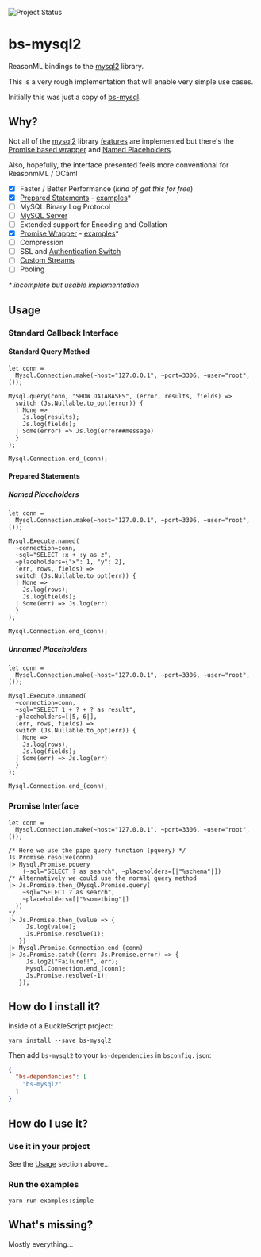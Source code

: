 ![Project Status](https://img.shields.io/badge/status-alpha-red.svg)

# bs-mysql2
ReasonML bindings to the [mysql2][mysql2] library.

This is a very rough implementation that will enable very simple use cases.

Initially this was just a copy of [bs-mysql][bs-mysql].

## Why?

Not all of the [mysql2] library [features][mysql2-features] are implemented but
there's the [Promise based wrapper](#promise-interface) and
[Named Placeholders](#named-placeholders).

Also, hopefully, the interface presented feels more conventional
for ReasonmML / OCaml


 - [x] Faster / Better Performance (_kind of get this for free_)
 - [x] [Prepared Statements][mysql2-prepared-statements] - [examples](#prepared-statements)*
 - [ ] MySQL Binary Log Protocol
 - [ ] [MySQL Server][mysql2-server]
 - [ ] Extended support for Encoding and Collation
 - [x] [Promise Wrapper][mysql2-promise] - [examples](#promise-interface)*
 - [ ] Compression
 - [ ] SSL and [Authentication Switch][mysql2-auth-switch]
 - [ ] [Custom Streams][mysql2-custom-streams]
 - [ ] Pooling

 _* incomplete but usable implementation_

## Usage

### Standard Callback Interface

#### Standard Query Method
```reason
let conn =
  Mysql.Connection.make(~host="127.0.0.1", ~port=3306, ~user="root", ());

Mysql.query(conn, "SHOW DATABASES", (error, results, fields) =>
  switch (Js.Nullable.to_opt(error)) {
  | None =>
    Js.log(results);
    Js.log(fields);
  | Some(error) => Js.log(error##message)
  }
);

Mysql.Connection.end_(conn);
```

#### Prepared Statements

##### Named Placeholders
```reason
let conn =
  Mysql.Connection.make(~host="127.0.0.1", ~port=3306, ~user="root", ());

Mysql.Execute.named(
  ~connection=conn,
  ~sql="SELECT :x + :y as z",
  ~placeholders={"x": 1, "y": 2},
  (err, rows, fields) =>
  switch (Js.Nullable.to_opt(err)) {
  | None =>
    Js.log(rows);
    Js.log(fields);
  | Some(err) => Js.log(err)
  }
);

Mysql.Connection.end_(conn);
```

##### Unnamed Placeholders
```reason
let conn =
  Mysql.Connection.make(~host="127.0.0.1", ~port=3306, ~user="root", ());

Mysql.Execute.unnamed(
  ~connection=conn,
  ~sql="SELECT 1 + ? + ? as result",
  ~placeholders=[|5, 6|],
  (err, rows, fields) =>
  switch (Js.Nullable.to_opt(err)) {
  | None =>
    Js.log(rows);
    Js.log(fields);
  | Some(err) => Js.log(err)
  }
);

Mysql.Connection.end_(conn);
```

### Promise Interface
```reason
let conn =
  Mysql.Connection.make(~host="127.0.0.1", ~port=3306, ~user="root", ());

/* Here we use the pipe query function (pquery) */
Js.Promise.resolve(conn)
|> Mysql.Promise.pquery
    (~sql="SELECT ? as search", ~placeholders=[|"%schema"|])
/* Alternatively we could use the normal query method
|> Js.Promise.then_(Mysql.Promise.query(
    ~sql="SELECT ? as search",
    ~placeholders=[|"%something"|]
  ))
*/
|> Js.Promise.then_(value => {
     Js.log(value);
     Js.Promise.resolve(1);
   })
|> Mysql.Promise.Connection.end_(conn)
|> Js.Promise.catch((err: Js.Promise.error) => {
     Js.log2("Failure!!", err);
     Mysql.Connection.end_(conn);
     Js.Promise.resolve(-1);
   });

```

## How do I install it?

Inside of a BuckleScript project:
```shell
yarn install --save bs-mysql2
```

Then add `bs-mysql2` to your `bs-dependencies` in `bsconfig.json`:
```json
{
  "bs-dependencies": [
    "bs-mysql2"
  ]
}
```

## How do I use it?

### Use it in your project
See the [Usage](#usage) section above...

### Run the examples
```shell
yarn run examples:simple
```

## What's missing?

Mostly everything...

[bs-mysql]: https://github.com/davidgomes/bs-mysql
[mysql2]: https://www.npmjs.com/package/mysql2
[mysql2-features]: https://github.com/sidorares/node-mysql2#history-and-why-mysql2
[mysql2-prepared-statements]: https://github.com/sidorares/node-mysql2/tree/master/documentation/Prepared-Statements.md
[mysql2-server]: https://github.com/sidorares/node-mysql2/tree/master/documentation/MySQL-Server.md
[mysql2-promise]: https://github.com/sidorares/node-mysql2/tree/master/documentation/Promise-Wrapper.md
[mysql2-auth-switch]: https://github.com/sidorares/node-mysql2/tree/master/documentation/Authentication-Switch.md
[mysql2-custom-streams]: https://github.com/sidorares/node-mysql2/tree/master/documentation/Extras.md
